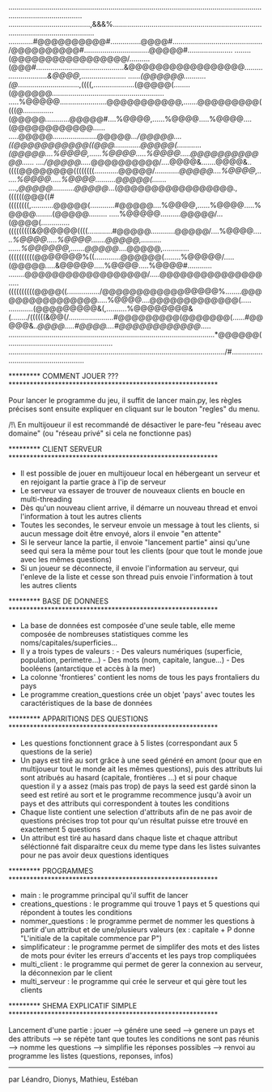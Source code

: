 ................................................................................................................................................................
........................................,&&&%...................................................................................................................
............#@@@@@@@@@@#...............@@@@#............................................/@@@@@@@@@@#................................@@@@@#......................
........(@@@@@@@@@@@@@@@@@/..........(@@@#...........................................&@@@@@@@@@@@@@@@@@*............................&@@@@,......................
......(@@@@@@...........(@*..............................,((((,....................(@@@@@(........(@@@@@@.......................................................
.....%@@@@@.......................@@@@@@@@@@@,.......@@@@@@@@@((((@...............(@@@@@............@@@@@#....%@@@@,......%@@@@.....%@@@@....(@@@@@@@@@@@@......
.....@@@@@......................@@@@@*.../@@@@@....((@@@@@@@@@@@((@@@.............@@@@@(............(@@@@@....%@@@@,......%@@@@.....%@@@@.....@@@@@@@@@@@@......
..../@@@@@.....*@@@@@@@@@@/....@@@@&.......@@@@&..((((@@@@@@@@((((((((............@@@@@/............*@@@@@....%@@@@,......%@@@@.....%@@@@..........@@@@@(.......
....,@@@@@...........@@@@@*...(@@@@@@@@@@@@@@@@@.,((((((@@@((#((((((((,...........@@@@@(............#@@@@@....%@@@@,......%@@@@.....%@@@@........(@@@@@.........
.....%@@@@@..........@@@@@/...(@@@@(..............(((((((((&@@@@@@((((............#@@@@@............@@@@@/....%@@@@*......%@@@@.....%@@@@.......@@@@@,..........
......%@@@@@@,.......@@@@@*....@@@@@,.............((((((((((@@@@@@@%((.............@@@@@@(........%@@@@@/.....(@@@@@.....&@@@@@.....%@@@@.....%@@@@#............
........@@@@@@@@@@@@@@@@@@/.....@@@@@@@@@@@@@@@.....((((((((((@@@@((................/@@@@@@@@@@@@@@@@@%........@@@@@@@@@@@@@@@@.....%@@@@....@@@@@@@@@@@@@(.....
............(@@@@@@@@@&(,..........%@@@@@@@@&(......../((((((&@@(/......................#@@@@@@@@@(@@@@@@@(......#@@@@@&*..@@@@.....#@@@@....#@@@@@@@@@@@@*.....
.....................................................................................................*@@@@@@(...................................................
........................................................................................................../#....................................................

********* COMMENT JOUER ??? ***********************************************************

Pour lancer le programme du jeu, il suffit de lancer main.py, les règles précises sont ensuite expliquer en cliquant sur le bouton "regles" du menu.

/!\ En multijoueur il est recommandé de désactiver le pare-feu "réseau avec domaine" (ou "réseau privé" si cela ne fonctionne pas)

********* CLIENT SERVEUR ***********************************************************

- Il est possible de jouer en multijoueur local en hébergeant un serveur et en rejoigant la partie grace à l'ip de serveur
- Le serveur va essayer de trouver de nouveaux clients en boucle en multi-threading
- Dès qu'un nouveau client arrive, il démarre un nouveau thread et envoi l'information à tout les autres clients
- Toutes les secondes, le serveur envoie un message à tout les clients, si aucun message doit être envoyé, alors il envoie "en attente"
- Si le serveur lance la partie, il envoie "lancement partie" ainsi qu'une seed qui sera la même pour tout les clients (pour que tout le monde joue avec les mêmes questions)
- Si un joueur se déconnecte, il envoie l'information au serveur, qui l'enleve de la liste et cesse son thread puis envoie l'information à tout les autres clients


********* BASE DE DONNEES ***********************************************************

- La base de données est composée d'une seule table, elle meme composée de nombreuses statistiques comme les noms/capitales/superficies...
- Il y a trois types de valeurs : - Des valeurs numériques (superficie, population, perimetre...)
				- Des mots (nom, capitale, langue...)
				- Des booléens (antarctique et accès à la mer)
- La colonne 'frontieres' contient les noms de tous les pays frontaliers du pays
- Le programme creation_questions crée un objet 'pays' avec toutes les caractéristiques de la base de données


********* APPARITIONS DES QUESTIONS ***********************************************************

- Les questions fonctionnent grace à 5 listes (correspondant aux 5 questions de la serie)
- Un pays est tiré au sort grâce à une seed généré en amont (pour que en multijoueur tout le monde ait les mêmes questions), puis des attributs lui sont atribués au hasard (capitale, frontières ...) et si pour chaque question il y a assez (mais pas trop) de pays la seed est gardé sinon la seed est retiré au sort et le programme recommence jusqu'à avoir un pays et des attributs qui correspondent à toutes les conditions
- Chaque liste contient une selection d'attributs afin de ne pas avoir de questions précises trop tot pour qu'un résultat puisse etre trouvé en exactement 5 questions
- Un attribut est tiré au hasard dans chaque liste et chaque attribut séléctionné fait disparaitre ceux du meme type dans les listes suivantes pour ne pas avoir deux questions identiques


********* PROGRAMMES ***********************************************************

- main : le programme principal qu'il suffit de lancer
- creations_questions : le programme qui trouve 1 pays et 5 questions qui répondent à toutes les conditions
- nommer_questions : le programme permet de nommer les questions à partir d'un attribut et de une/plusieurs valeurs (ex : capitale + P donne "L'initiale de la capitale commence par P")
- simplificateur : le programme permet de simplifer des mots et des listes de mots pour éviter les erreurs d'accents et les pays trop compliquées
- multi_client : le programme qui permet de gerer la connexion au serveur, la déconnexion par le client
- multi_serveur : le programme qui crée le serveur et qui gère tout les clients


********* SHEMA EXPLICATIF SIMPLE ***********************************************************

Lancement d'une partie : jouer --> génére une seed --> genere un pays et des attributs --> se répète tant que toutes les conditions ne sont pas réunis --> nomme les questions --> simplifie les réponses possibles --> renvoi au programme les listes (questions, reponses, infos)


********************************************************************

par Léandro, Dionys, Mathieu, Estéban
